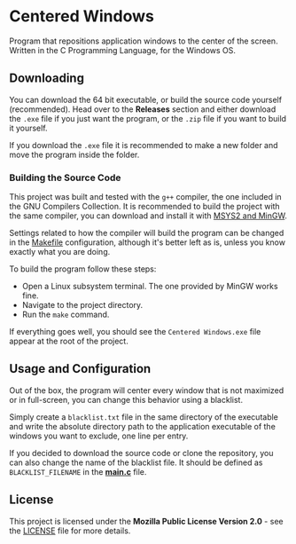 # Centered Windows

Program that repositions application windows to the center of the screen.
Written in the C Programming Language, for the Windows OS.

## Downloading

You can download the 64 bit executable, or build the source code yourself (recommended).
Head over to the **Releases** section and either download the `.exe` file if you just want the program, or the `.zip` file if you want to build it yourself.

If you download the `.exe` file it is recommended to make a new folder and move the program inside the folder.

### Building the Source Code

This project was built and tested with the `g++` compiler, the one included in the GNU Compilers Collection. It is recommended to build the project with the same compiler, you can download and install it with [MSYS2 and MinGW](https://www.msys2.org/).

Settings related to how the compiler will build the program can be changed in the [Makefile](Makefile) configuration, although it's better left as is, unless you know exactly what you are doing.

To build the program follow these steps:
- Open a Linux subsystem terminal. The one provided by MinGW works fine.
- Navigate to the project directory.
- Run the `make` command.

If everything goes well, you should see the `Centered Windows.exe` file appear at the root of the project.

## Usage and Configuration

Out of the box, the program will center every window that is not maximized or in full-screen, you can change this behavior using a blacklist.

Simply create a `blacklist.txt` file in the same directory of the executable and write the absolute directory path to the application executable of the windows you want to exclude, one line per entry.

If you decided to download the source code or clone the repository, you can also change the name of the blacklist file. It should be defined as `BLACKLIST_FILENAME` in the **[main.c](src/main.c)** file.

## License

This project is licensed under the **Mozilla Public License Version 2.0** - see the [LICENSE](LICENSE) file for more details.
